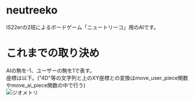 # neutreeko
IS22erの2班によるボードゲーム「ニュートリーコ」用のAIです。

# これまでの取り決め
AIの駒を-1、ユーザーの駒を1で表す。  
座標は以下。("4D"等の文字列と上のXY座標との変換はmove_user_piece関数やmove_ai_piece関数の中で行う)  
![ジオメトリ](https://user-images.githubusercontent.com/79792475/142727582-45234b19-c525-463a-aea4-45e7ef3e4ed7.png)
